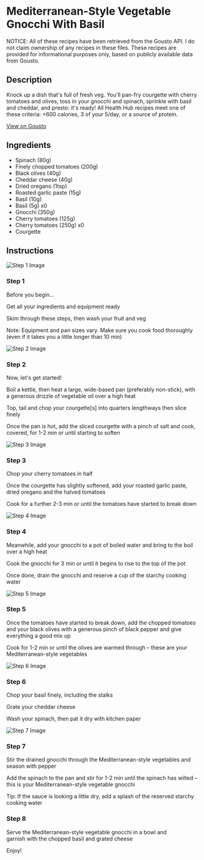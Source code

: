 # Mediterranean-Style Vegetable Gnocchi With Basil

NOTICE: All of these recipes have been retrieved from the Gousto API. I do not claim ownership of any recipes in these files. These recipes are provided for informational purposes only, based on publicly available data from Gousto.

## Description

Knock up a dish that's full of fresh veg. You'll pan-fry courgette with cherry tomatoes and olives, toss in your gnocchi and spinach, sprinkle with basil and cheddar, and presto: it's ready! All Health Hub recipes meet one of these criteria: <600 calories, 3 of your 5/day, or a source of protein.

[View on Gousto](https://www.gousto.co.uk/recipes/cookbook/mediterranean-veg-gnocchi-with-basil)

## Ingredients

- Spinach (80g)
- Finely chopped tomatoes (200g)
- Black olives (40g)
- Cheddar cheese (40g)
- Dried oregano (1tsp)
- Roasted garlic paste (15g)
- Basil (10g)
- Basil (5g) x0
- Gnocchi (350g)
- Cherry tomatoes (125g)
- Cherry tomatoes (250g) x0
- Courgette

## Instructions

![Step 1 Image](https://production-media.gousto.co.uk/cms/recipe-step-image/Admin-10mm-Step-1-1613562554562-x200.jpg)

### Step 1

Before you begin...

Get all your ingredients and equipment ready

Skim through these steps, then wash your fruit and veg

Note: Equipment and pan sizes vary. Make sure you cook food thoroughly (even if it takes you a little longer than 10 min)

![Step 2 Image](https://production-media.gousto.co.uk/cms/recipe-step-image/2178-Step-2-x200.jpg)

### Step 2

Now, let's get started!

Boil a kettle, then heat a large, wide-based pan (preferably non-stick), with a generous drizzle of vegetable oil over a high heat

Top, tail and chop your courgette[s] into quarters lengthways then slice finely

Once the pan is hot, add the sliced courgette with a pinch of salt and cook, covered, for 1-2 min or until starting to soften

![Step 3 Image](https://production-media.gousto.co.uk/cms/recipe-step-image/2178-Step-3-x200.jpg)

### Step 3

Chop your cherry tomatoes in half

Once the courgette has slightly softened, add your roasted garlic paste, dried oregano and the halved tomatoes

Cook for a further 2-3 min or until the tomatoes have started to break down

![Step 4 Image](https://production-media.gousto.co.uk/cms/recipe-step-image/2178-Step-4-x200.jpg)

### Step 4

Meanwhile, add your gnocchi to a pot of boiled water and bring to the boil over a high heat

Cook the gnocchi for 3 min or until it begins to rise to the top of the pot

Once done, drain the gnocchi and reserve a cup of the starchy cooking water

![Step 5 Image](https://production-media.gousto.co.uk/cms/recipe-step-image/2178-Step-5-x200.jpg)

### Step 5

Once the tomatoes have started to break down, add the chopped tomatoes and your black olives with a generous pinch of black pepper and give everything a good mix up

Cook for 1-2 min or until the olives are warmed through – these are your Mediterranean-style vegetables

![Step 6 Image](https://production-media.gousto.co.uk/cms/recipe-step-image/2178-Step-6-x200.jpg)

### Step 6

Chop your basil finely, including the stalks

Grate your cheddar cheese

Wash your spinach, then pat it dry with kitchen paper

![Step 7 Image](https://production-media.gousto.co.uk/cms/recipe-step-image/2178-Step-7-x200.jpg)

### Step 7

Stir the drained gnocchi through the Mediterranean-style vegetables and season with pepper

Add the spinach to the pan and stir for 1-2 min until the spinach has wilted – this is your Mediterranean-style vegetable gnocchi

Tip: If the sauce is looking a little dry, add a splash of the reserved starchy cooking water

### Step 8

Serve the Mediterranean-style vegetable gnocchi in a bowl and garnish with the chopped basil and grated cheese

Enjoy!

